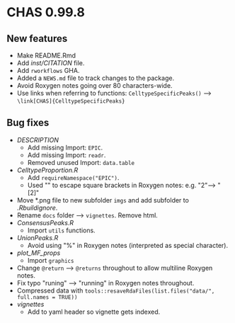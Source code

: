 # CHAS 0.99.8

## New features 

* Make README.Rmd
* Add *inst/CITATION* file.
* Add `rworkflows` GHA.
* Added a `NEWS.md` file to track changes to the package.
* Avoid Roxygen notes going over 80 characters-wide.
* Use links when referring to functions: 
  `CelltypeSpecificPeaks()` --> `\link[CHAS]{CelltypeSpecificPeaks}`

## Bug fixes 

* *DESCRIPTION*
  - Add missing Import: `EPIC`.
  - Add missing Import: `readr`.
  - Removed unused Import: `data.table`
* *CelltypeProportion.R*
  - Add `requireNamespace("EPIC")`.
  - Used "\" to escape square brackets in Roxygen notes: e.g. "2"--> "\[2\]"
* Move *.png file to new subfolder `imgs` and add subfolder to *.Rbuildignore*.
* Rename `docs` folder --> `vignettes`. Remove html.
* *ConsensusPeaks.R*
  - Import `utils` functions.
* *UnionPeaks.R*
  - Avoid using "%" in Roxygen notes (interpreted as special character).
* *plot_MF_props*
  - Import `graphics`
* Change `@return` --> `@returns` throughout to allow multiline Roxygen notes.
* Fix typo "runing" --> "running" in Roxygen notes throughout.
* Compressed data with `tools::resaveRdaFiles(list.files("data/", full.names = TRUE))`
* *vignettes*
  - Add to yaml header so vignette gets indexed.
